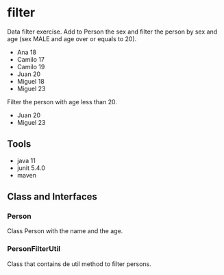 # filter

Data filter exercise. Add to Person the sex and filter the person by sex and age (sex MALE and age over or equals to 20).

- Ana 18
- Camilo 17
- Camilo 19
- Juan 20
- Miguel 18
- Miguel 23

Filter the person with age less than 20.
- Juan 20
- Miguel 23

## Tools

- java 11
- junit 5.4.0
- maven


## Class and Interfaces

### Person
Class Person with the name and the age.

### PersonFilterUtil 
Class that contains de util method to filter persons.